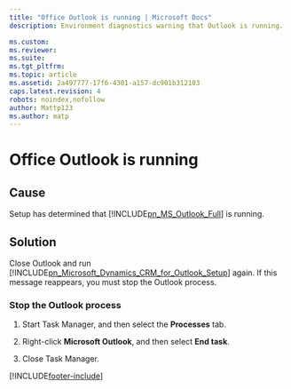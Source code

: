 ```yaml
---
title: "Office Outlook is running | Microsoft Docs"
description: Environment diagnostics warning that Outlook is running.

ms.custom: 
ms.reviewer: 
ms.suite: 
ms.tgt_pltfrm: 
ms.topic: article
ms.assetid: 2a497777-17f6-4301-a157-dc901b312103
caps.latest.revision: 4
robots: noindex,nofollow
author: Mattp123
ms.author: matp
---
```

# Office Outlook is running

## Cause
  
 Setup has determined that [!INCLUDE[pn_MS_Outlook_Full](../includes/pn-ms-outlook-full.md)] is running.  
  
 ## Solution
  
 Close Outlook and run [!INCLUDE[pn_Microsoft_Dynamics_CRM_for_Outlook_Setup](../includes/pn-microsoft-dynamics-crm-for-outlook-setup.md)] again. If this message reappears, you must stop the Outlook process.  
  
### Stop the Outlook process  
  
1.  Start Task Manager, and then select the **Processes** tab.  
  
2.  Right-click **Microsoft Outlook**, and then select **End task**.  
  
3.  Close Task Manager.



[!INCLUDE[footer-include](../../../includes/footer-banner.md)]